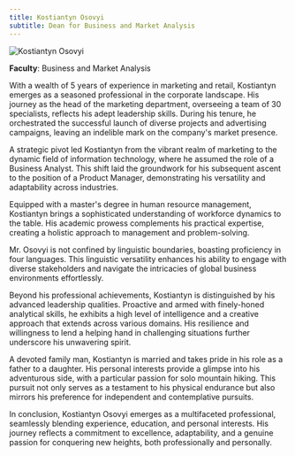 ```yaml
---
title: Kostiantyn Osovyi
subtitle: Dean for Business and Market Analysis
---
```


![Kostiantyn Osovyi](/images/people/kostiantyn-osovyi.jpeg)

**Faculty**: Business and Market Analysis

With a wealth of 5 years of experience in marketing and retail, Kostiantyn emerges as a seasoned professional in the corporate landscape. His journey as the head of the marketing department, overseeing a team of 30 specialists, reflects his adept leadership skills. During his tenure, he orchestrated the successful launch of diverse projects and advertising campaigns, leaving an indelible mark on the company's market presence.

A strategic pivot led Kostiantyn from the vibrant realm of marketing to the dynamic field of information technology, where he assumed the role of a Business Analyst. This shift laid the groundwork for his subsequent ascent to the position of a Product Manager, demonstrating his versatility and adaptability across industries.

Equipped with a master's degree in human resource management, Kostiantyn brings a sophisticated understanding of workforce dynamics to the table. His academic prowess complements his practical expertise, creating a holistic approach to management and problem-solving.

Mr. Osovyi is not confined by linguistic boundaries, boasting proficiency in four languages. This linguistic versatility enhances his ability to engage with diverse stakeholders and navigate the intricacies of global business environments effortlessly.

Beyond his professional achievements, Kostiantyn is distinguished by his advanced leadership qualities. Proactive and armed with finely-honed analytical skills, he exhibits a high level of intelligence and a creative approach that extends across various domains. His resilience and willingness to lend a helping hand in challenging situations further underscore his unwavering spirit.

A devoted family man, Kostiantyn is married and takes pride in his role as a father to a daughter. His personal interests provide a glimpse into his adventurous side, with a particular passion for solo mountain hiking. This pursuit not only serves as a testament to his physical endurance but also mirrors his preference for independent and contemplative pursuits.

In conclusion, Kostiantyn Osovyi emerges as a multifaceted professional, seamlessly blending experience, education, and personal interests. His journey reflects a commitment to excellence, adaptability, and a genuine passion for conquering new heights, both professionally and personally.
